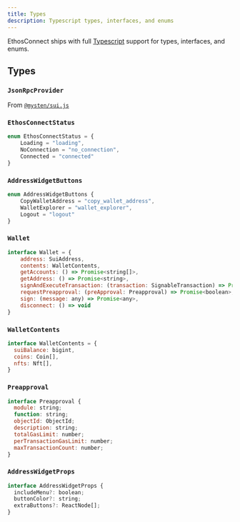 ```yaml
---
title: Types
description: Typescript types, interfaces, and enums
---
```


EthosConnect ships with full [Typescript](https://www.typescriptlang.org/) support for types, interfaces, and enums.

## Types

### `JsonRpcProvider`

From [`@mysten/sui.js`](http://typescript-sdk-docs.s3-website-us-east-1.amazonaws.com/classes/JsonRpcProvider.html)

### `EthosConnectStatus`

```js
enum EthosConnectStatus = {
    Loading = "loading",
    NoConnection = "no_connection",
    Connected = "connected"
}
```

### `AddressWidgetButtons`

```js
enum AddressWidgetButtons {
    CopyWalletAddress = "copy_wallet_address",
    WalletExplorer = "wallet_explorer",
    Logout = "logout"
}
```

### `Wallet`

```js
interface Wallet = {
    address: SuiAddress,
    contents: WalletContents,
    getAccounts: () => Promise<string[]>,
    getAddress: () => Promise<string>,
    signAndExecuteTransaction: (transaction: SignableTransaction) => Promise<SuiTransactionResponse>,
    requestPreapproval: (preApproval: Preapproval) => Promise<boolean>,
    sign: (message: any) => Promise<any>,
    disconnect: () => void
}
```

### `WalletContents`

```js
interface WalletContents = {
  suiBalance: bigint,
  coins: Coin[],
  nfts: Nft[],
}
```

### `Preapproval`

```js
interface Preapproval {
  module: string;
  function: string;
  objectId: ObjectId;
  description: string;
  totalGasLimit: number;
  perTransactionGasLimit: number;
  maxTransactionCount: number;
}
```

### `AddressWidgetProps`

```js
interface AddressWidgetProps {
  includeMenu?: boolean;
  buttonColor?: string;
  extraButtons?: ReactNode[];
}
```
